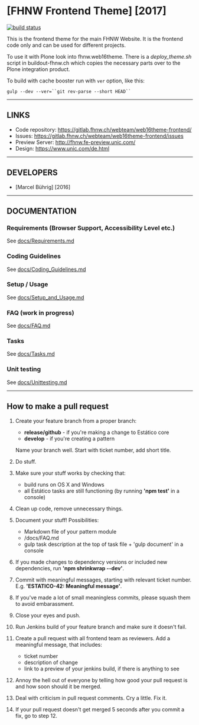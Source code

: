 # [FHNW Frontend Theme] [2017]

[![build status](https://gitlab.fhnw.ch/webteam/web16theme-frontend/badges/master/build.svg)](https://gitlab.fhnw.ch/webteam/web16theme-frontend/commits/master)

This is the frontend theme for the main FHNW Website. It is the frontend
code only and can be used for different projects.

To use it with Plone look into fhnw.web16theme. There is a *deploy_theme.sh*
script in buildout-fhnw.ch which copies the necessary parts over to
the Plone integration product.

To build with cache booster run with `ver` option, like this:

 `gulp --dev --ver=``git rev-parse --short HEAD`` `

---



## LINKS

* Code repository: https://gitlab.fhnw.ch/webteam/web16theme-frontend/
* Issues: https://gitlab.fhnw.ch/webteam/web16theme-frontend/issues
* Preview Server: http://fhnw.fe-preview.unic.com/
* Design: https://www.unic.com/de.html


---


## DEVELOPERS

* [Marcel Bührig] [2016]


---


## DOCUMENTATION

### Requirements (Browser Support, Accessibility Level etc.)

See [docs/Requirements.md](docs/Requirements.md)

### Coding Guidelines

See [docs/Coding_Guidelines.md](docs/Coding_Guidelines.md)

### Setup / Usage

See [docs/Setup_and_Usage.md](docs/Setup_and_Usage.md)

### FAQ (work in progress)

See [docs/FAQ.md](docs/FAQ.md)

### Tasks

See [docs/Tasks.md](docs/Tasks.md)

### Unit testing

See [docs/Unittesting.md](docs/Unittesting.md)

---


## How to make a pull request

1. Create your feature branch from a proper branch:
	- **release/github** - if you're making a change to Estático core
	- **develop** - if you're creating a pattern

	Name your branch well. Start with ticket number, add short title.

1. Do stuff.

1. Make sure your stuff works by checking that:
    - build runs on OS X and Windows
    - all Estático tasks are still functioning (by running **'npm test'** in a console)

1. Clean up code, remove unnecessary things.

1. Document your stuff! Possibilities:
    - Markdown file of your pattern module
    - /docs/FAQ.md
    - gulp task description at the top of task file + 'gulp document' in a console

1. If you made changes to dependency versions or included new dependencies, run **'npm shrinkwrap --dev'**.

1. Commit with meaningful messages, starting with relevant ticket number. E.g. **'ESTATICO-42: Meaningful message'**.

1. If you've made a lot of small meaningless commits, please squash them to avoid embarassment.

1. Close your eyes and push.

1. Run Jenkins build of your feature branch and make sure it doesn't fail.

1. Create a pull request with all frontend team as reviewers. Add a meaningful message, that includes:
    - ticket number
    - description of change
    - link to a preview of your jenkins build, if there is anything to see

1. Annoy the hell out of everyone by telling how good your pull request is and how soon should it be merged.

1. Deal with criticism in pull request comments. Cry a little. Fix it.

1. If your pull request doesn't get merged 5 seconds after you commit a fix, go to step 12.
